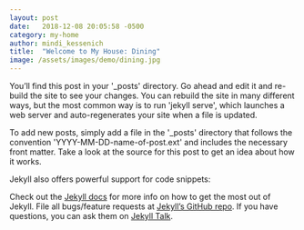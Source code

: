 ```yaml
---
layout: post
date:   2018-12-08 20:05:58 -0500
category: my-home
author: mindi_kessenich
title:  "Welcome to My House: Dining"
image: /assets/images/demo/dining.jpg
---
```

You’ll find this post in your '_posts' directory. Go ahead and edit it and re-build the site to see your changes. You can rebuild the site in many different ways, but the most common way is to run 'jekyll serve', which launches a web server and auto-regenerates your site when a file is updated.

To add new posts, simply add a file in the '_posts' directory that follows the convention 'YYYY-MM-DD-name-of-post.ext' and includes the necessary front matter. Take a look at the source for this post to get an idea about how it works.

Jekyll also offers powerful support for code snippets:

Check out the [Jekyll docs][jekyll-docs] for more info on how to get the most out of Jekyll. File all bugs/feature requests at [Jekyll’s GitHub repo][jekyll-gh]. If you have questions, you can ask them on [Jekyll Talk][jekyll-talk].

[jekyll-docs]: https://jekyllrb.com/docs/home
[jekyll-gh]:   https://github.com/jekyll/jekyll
[jekyll-talk]: https://talk.jekyllrb.com/

